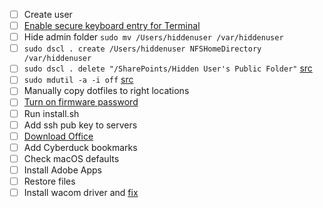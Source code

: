 - [ ] Create user
- [ ] [Enable secure keyboard entry for Terminal](https://security.stackexchange.com/questions/47749/how-secure-is-secure-keyboard-entry-in-mac-os-xs-terminal)
- [ ] Hide admin folder `sudo mv /Users/hiddenuser /var/hiddenuser`
- [ ] `sudo dscl . create /Users/hiddenuser NFSHomeDirectory /var/hiddenuser`
- [ ] `sudo dscl . delete "/SharePoints/Hidden User's Public Folder"` [src](https://support.apple.com/en-gb/HT203998)
- [ ] `sudo mdutil -a -i off` [src](https://osxdaily.com/2009/09/20/disable-spotlight-in-mac-os-x-10-6-snow-leopard/)
- [ ] Manually copy dotfiles to right locations
- [ ] [Turn on firmware password](https://support.apple.com/en-au/HT204455#turnon)
- [ ] Run install.sh
- [ ] Add ssh pub key to servers
- [ ] [Download Office](https://portal.office.com)
- [ ] Add Cyberduck bookmarks
- [ ] Check macOS defaults
- [ ] Install Adobe Apps
- [ ] Restore files
- [ ] Install wacom driver and [fix](https://github.com/thenickdude/wacom-driver-fix/blob/master/Readme-manual-installation.md)
